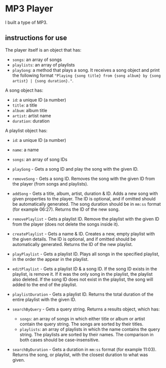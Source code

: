  # MP3 Player
I built a type of MP3.

## instructions for use

The player itself is an object that has:
 - `songs`: an array of songs
- `playlists`: an array of playlists
- `playSong`: a method that plays a song.
It receives a song object and  print the following format `"Playing {song title} from {song album} by {song artist} | {song duration}."`. 

A song object has:
- `id`: a unique ID (a number)
- `title`: a title
 - `album`: album title
- `artist`: artist name
- `duration`: duration 

A playlist object has:
- `id`: a unique ID (a number)
- `name`: a name
- `songs`: an array of song IDs

- `playSong` - Gets a song ID and play the song with the given ID.

- `removeSong` - Gets a song ID. Removes the song with the given ID from the player (from songs and playlists).

- `addSong` - Gets a title, album, artist, duration & ID. Adds a new song with given properties to the player. The ID is optional, and if omitted should be automatically generated. The song duration should be in `mm:ss` format (for example 06:27). Returns the ID of the new song. 

- `removePlaylist` - Gets a playlist ID. Remove the playlist with the given ID from the player (does not delete the songs inside it).

- `createPlaylist` - Gets a name & ID. Creates a new, empty playlist with the given details. The ID is optional, and if omitted should be automatically generated. Returns the ID of the new playlist.

- `playPlaylist` - Gets a playlist ID. Plays all songs in the specified playlist, in the order the appear in the playlist.

- `editPlaylist` - Gets a playlist ID & a song ID. If the song ID exists in the playlist, is remove it. If it was the only song in the playlist, the playlist also deleted. If the song ID does not exist in the playlist, the song will added to the end of the playlist.

- `playlistDuration` - Gets a playlist ID. Returns the total duration of the entire playlist with the given ID.

- `searchByQuery` - Gets a query string. Returns a results object, which has:
  - `songs`: an array of songs in which either title or album or artist contain the query string. The songs are sorted by their titles.
  - `playlists`: an array of playlists in which the name contains the query string. The playlists are sorted by their names.
  The comparison in both cases should be case-insensitive.

- `searchByDuration` - Gets a duration in `mm:ss` format (for example 11:03). Returns the song, or playlist, with the closest duration to what was given.

